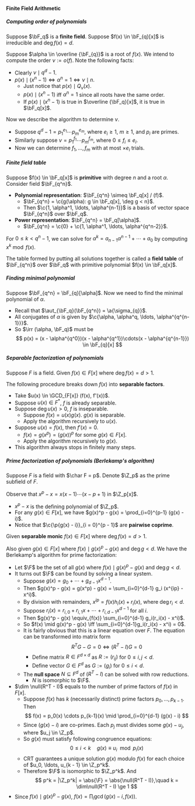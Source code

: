 #### Finite Field Arithmetic

##### Computing order of polynomials

Suppose $\bF_q$ is a **finite field**. Suppose $f(x) \in \bF_{q}[x]$ is irreducible and $\deg f(x) = d$.

Suppose $\alpha \in \overline {\bF_{q}}$ is a root of $f(x)$. We intend to compute the order $\nu:= o(f)$. Note the following facts:

- Clearly $\nu \mid q^d - 1$.
- $p(x) \mid (x^n - 1) \iff \alpha^n = 1 \iff \nu \mid n$.
  - Just notice that $p(x) \mid Q_{\nu}(x)$.
  - $p(x) \mid (x^n - 1)$ iff $\alpha^n = 1$ since all roots have the same order.
  - If $p(x) \mid (x^n - 1)$ is true in $\overline {\bF_q}[x]$, it is true in $\bF_q[x]$.

Now we describe the algorithm to determine $\nu$.

- Suppose $q^d - 1 = p_1^{e_1} \cdots p_{m}^{e_m}$, where $e_i \ge 1$, $m \ge 1$, and $p_i$ are primes.
- Similarly suppose $\nu = p_1^{f_1}\cdots p_m^{f_m}$, where $0 \le f_i \le e_i$.
- Now we can determine $f_1, \ldots, f_m$ with at most $\times e_i$ trials.

##### Finite field table

Suppose $f(x) \in \bF_q[x]$ is **primitive** with degree $n$ and a root $\alpha$. Consider field $\bF_{q^n}$.

- **Polynomial representation**: $\bF_{q^n} \simeq \bF_q[x] / (f)$.
  - $\bF_{q^n} = \c{g(\alpha): g \in \bF_q[x], \deg g < n}$.
  - Then $\c{1, \alpha^1, \ldots, \alpha^{n-1}}$ is a basis of vector space $\bF_{q^n}$ over $\bF_q$.
- **Power representation**: $\bF_{q^n} = \bF_q[\alpha]$.
  - $\bF_{q^n} = \c{0} + \c{1, \alpha^1, \ldots, \alpha^{q^n-2}}$.

For $0 \le k < q^n - 1$, we can solve for $\alpha^k = a_{n - 1}\alpha^{n - 1} + \cdots + a_0$ by computing $x^k \bmod f(x)$.

The table formed by putting all solutions together is called a **field table** of $\bF_{q^n}$ over $\bF_q$ with primitive polynomial $f(x) \in \bF_q[x]$.

##### Finding minimal polynomial

Suppose $\bF_{q^n} = \bF_{q}[\alpha]$. Now we need to find the minimal polynomial of $\alpha$.

- Recall that $\aut_{\bF_q}(\bF_{q^n}) = \a{\sigma_{q}}$.
- All conjugates of $\alpha$ is given by $\c{\alpha, \alpha^q, \ldots, \alpha^{q^{n-1}}}$.
- So $\irr (\alpha, \bF_q)$ must be
  $$
  p(x) = (x - \alpha^{q^0})(x - \alpha^{q^1})\cdots(x - \alpha^{q^{n-1}}) \in \bF_{q}[x]
  $$

##### Separable factorization of polynomials

Suppose $F$ is a field. Given $f(x) \in F[x]$ where $\deg f(x) = d > 1$.

The following procedure breaks down $f(x)$ into **separable factors**.

- Take $u(x) \in \GCD_{F[x]} (f(x), f'(x))$.
- Suppose $u(x) \in F^*$, $f$ is already separable.
- Suppose $\deg u(x) > 0$, $f$ is inseparable.
  - Suppose $f(x) = u(x) g(x)$. $g(x)$ is separable.
  - Apply the algorithm recursively to $u(x)$.
- Suppose $u(x) = f(x)$, then $f'(x) = 0$.
  - $f(x) = g(x^p) = (g(x))^p$ for some $g(x) \in F[x]$.
  - Apply the algorithm recursively to $g(x)$.
- This algorithm always stops in finitely many steps.

##### Prime factorization of polynomials (Berlekamp's algorithm)

Suppose $F$ is a field with $\char F = p$. Denote $\Z_p$ as the prime subfield of $F$.

Observe that $x^p - x = x(x-1)\cdots (x-p+1)$ in $\Z_p[x]$.

- $x^p - x$ is the defining polynomial of $\Z_p$.
- For any $g(x) \in F[x]$, we have $g(x)^p - g(x) = \prod_{i=0}^{p-1} (g(x) - i)$.
- Notice that $\c{\p{g(x) - i}}_{i = 0}^{p - 1}$ are **pairwise coprime**.

Given **separable monic** $f(x) \in F[x]$ where $\deg f(x) = d > 1$.

Also given $g(x) \in F[x]$ where $f(x) \mid g(x)^p - g(x)$ and $\deg g < d$. We have the Berlekamp's algorithm for prime factorization:

- Let $\F$ be the set of all $g(x)$ where $f(x) \mid g(x)^p - g(x)$ and $\deg g < d$.
- It turns out $\F$ can be found by solving a linear system.
  - Suppose $g(x) = g_0 + \cdots + g_{d - 1} x^{d - 1}$.
  - Then $g(x)^p - g(x) = g(x^p) - g(x) = \sum_{i=0}^{d-1} g_i (x^{ip} - x^i)$.
  - By division with remainders, $x^{ip} = f(x) h_i(x) + r_i(x)$, where $\deg r_i < d$.
  - Suppose $r_i(x) = r_{i,0} + r_{i, 1} x + \cdots + r_{i, d-1}x^{d-1}$ for all $i$.
  - Then $g(x)^p - g(x) \equiv_{f(x)} \sum_{i=0}^{d-1} g_i(r_i(x) - x^i)$.
  - So $f(x) \mid g(x)^p - g(x) \iff \sum_{i=0}^{d-1}g_i(r_i(x) - x^i) = 0$.
  - It is fairly obvious that this is a linear equation over $F$. The equation can be transformed into matrix form
    $$
    R^T G - G = 0 \iff (R^T - I)G = 0
    $$
    - Define matrix $R \in F^{d \times d}$ as $R := (r_{ij})$ for $0 \le i, j < d$.
    - Define vector $G \in F^{d}$ as $G := (g_i)$ for $0 \le i < d$.
  - The **null space** $N \subseteq F^d$ of $(R^T - I)$ can be solved with row reductions.
    -  $N$ is isomorphic to $\F$.
- $\dim \null(R^T - I)$ equals to the number of prime factors of $f(x)$ in $F[x]$.
  - Suppose $f(x)$ has $k$ (necessarily distinct) prime factors $p_0, \ldots, p_{k - 1}$. Then
    $$
    f(x) = p_0(x) \cdots p_{k-1}(x) \mid \prod_{i=0}^{d-1} (g(x) - i)
    $$
  - Since $(g(x) - i)$ are co-primes. Each $p_j$ must divides some $g(x) - u_j$, where $u_j \in \Z_p$.
  - So $g(x)$ must satisfy following congruence equations:
    $$
    0 \le i < k \quad g(x) \equiv u_i \mod p_i(x)
    $$
  - CRT guarantees a unique solution $g(x)$ modulo $f(x)$ for each choice of $u_0, \ldots, u_{k - 1} \in \Z_p^k$.
  - Therefore $\F$ is isomorphic to $\Z_p^k$. And
    $$
    p^k = |\Z_p^k| = \abs{\F} = \abs{\null(R^T - I)},\quad k = \dim\null(R^T - I) \ge 1
    $$
- Since $f(x) \mid g(x)^p - g(x)$, $f(x) = \prod_i \gcd(g(x) - i, f(x))$.
